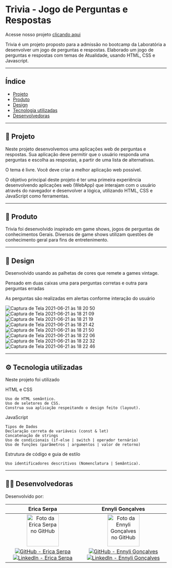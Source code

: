 # Trivia - Jogo de Perguntas e Respostas

 Acesse nosso projeto [clicando aqui](https://ericaserpa.github.io/Trivia-Jogo-de-Perguntas-e-Respostas/)


Trivia é um projeto proposto para a admissão no bootcamp da Laboratória a desenvolver um jogo de perguntas e respostas. Elaborado um jogo de perguntas e respostas com temas de Atualidade, usando HTML, CSS e Javascript. 

---

## Índice

- [Projeto](#projeto)
- [Produto](#dart-produto)
- [Design](#art-protótipos)
- [Tecnologia utilizadas](#tecnologias-utilizadas)
- [Desenvolvedoras](#woman_desenvolvedoras)

---
<a id="Projeto"></a>    
## 🔖 Projeto

Neste projeto desenvolvemos uma aplicações web de perguntas e respostas. Sua aplicação deve permitir que o usuário responda uma perguntas e escolha as 
respostas, a partir de uma lista de alternativas. 

O tema é livre. Você deve criar a melhor aplicação web possível.

O objetivo principal deste projeto é ter uma primeira experiência desenvolvendo aplicações web (WebApp) que interajam com o usuário através do navegador e 
desenvolver a lógica, utilizando HTML, CSS e JavaScript como ferramentas.

---
<a id="dart-produto"></a>
## 📝 Produto

Trivia foi desenvolvido inspirado em game shows, jogos de perguntas de conhecimentos Gerais. 
Diversos de game shows utilizam questões de conhecimento geral para fins de entretenimento. 

---
<a id="art-protótipos"></a>
## 🎨 Design

Desenvolvido usando as palhetas de cores que remete a games vintage.

Pensado em duas caixas uma para perguntas corretas e outra para perguntas erradas

As perguntas são realizadas em alertas conforme interação do usuário

![Captura de Tela 2021-06-21 às 18 20 50](https://user-images.githubusercontent.com/83040250/122834777-91b6d200-d2c5-11eb-85cb-8ca21753016d.png)
![Captura de Tela 2021-06-21 às 18 21 09](https://user-images.githubusercontent.com/83040250/122834810-a98e5600-d2c5-11eb-94ae-2844dbbf676a.png)
![Captura de Tela 2021-06-21 às 18 21 19](https://user-images.githubusercontent.com/83040250/122834823-b0b56400-d2c5-11eb-8517-9c7da559e711.png)
![Captura de Tela 2021-06-21 às 18 21 42](https://user-images.githubusercontent.com/83040250/122834833-b612ae80-d2c5-11eb-9ab5-3e7e4591dc11.png)
![Captura de Tela 2021-06-21 às 18 21 50](https://user-images.githubusercontent.com/83040250/122834840-ba3ecc00-d2c5-11eb-86e0-fe73a787db52.png)
![Captura de Tela 2021-06-21 às 18 22 06](https://user-images.githubusercontent.com/83040250/122834848-c0cd4380-d2c5-11eb-9bbf-b0633239b262.png)
![Captura de Tela 2021-06-21 às 18 22 32](https://user-images.githubusercontent.com/83040250/122834859-c6c32480-d2c5-11eb-9434-f35635d84caa.png)
![Captura de Tela 2021-06-21 às 18 22 46](https://user-images.githubusercontent.com/83040250/122834866-caef4200-d2c5-11eb-877d-7dae571aac38.png)

---
<a id="tecnologias-utilizadas"></a>
## ⚙️ Tecnologia utilizadas

Neste projeto foi utilizado

HTML e CSS

    Uso de HTML semântico.
    Uso de seletores de CSS.
    Construa sua aplicação respeitando o design feito (layout).

JavaScript

    Tipos de Dados
    Declaração correta de variáveis (const & let)
    Concatenação de strings
    Uso de condicionais (if-else | switch | operador ternário)
    Uso de funções (parâmetros | argumentos | valor de retorno)

Estrutura de código e guia de estilo

    Uso identificadores descritivos (Nomenclatura | Semântica).

---
<a id="woman_desenvolvedoras"></a>
## 👩‍💻 Desenvolvedoras

Desenvolvido por:

   <div align="center">
  <table>
    <thead>
      <tr>
        <th align="center">Erica Serpa</th>
        <th align="center">Ennyli Gonçalves</th>
      </tr>
    </thead>
    <tbody>
      <tr>
        <td align="center">
          <a href="#">
            <img src="https://avatars.githubusercontent.com/u/83040250?v=4" width="100px;" alt="Foto da Erica Serpa no GitHub"/><br>
          </a>
        </td>
        <td align="center">
          <a href="#">
            <img src="https://avatars.githubusercontent.com/u/83622583?v=4" width="100px;" alt="Foto da Ennyli Gonçalves no GitHub"/><br>
          </a>
        </td>
      </tr>
      <tr>
        <td align="center">
          <a href="https://github.com/EricaSerpa">
            <img alt="GitHub - Erica Serpa" src="https://img.shields.io/badge/github-%23121011.svg?style=for-the-badge&logo=github&logoColor=white" style="max-width: 100%;">
          </a>
          <a href="https://www.linkedin.com/in/ericaserpa/">
            <img alt="LinkedIn - Erica Serpa" src="https://img.shields.io/badge/linkedin-%230077B5.svg?style=for-the-badge&logo=linkedin&logoColor=white">
          </a>
        </td>
        <td align="center">
          <a href="https://github.com/ennygoncalves">
            <img alt="GitHub - Ennyli Gonçalves" src="https://img.shields.io/badge/github-%23121011.svg?style=for-the-badge&logo=github&logoColor=white" style="max-width: 100%;">
          </a>
          <a href="https://www.linkedin.com/in/ennyligoncalves/">
            <img alt="LinkedIn - Ennyli Gonçalves" src="https://img.shields.io/badge/linkedin-%230077B5.svg?style=for-the-badge&logo=linkedin&logoColor=white">
          </a>
        </td>
      </tr>
    </tbody>
  </table>
</div>
